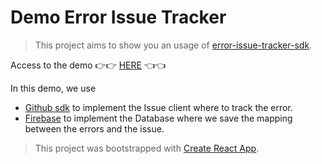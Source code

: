 # Demo Error Issue Tracker

> This project aims to show you an usage of [error-issue-tracker-sdk](https://github.com/ludorival/error-issue-tracker).

Access to the demo 
👉👉 [HERE](https://ludorival.github.io/demo-error-issue-tracker/) 👈👈

In this demo, we use 
- [Github sdk](src/github.ts) to implement the Issue client where to track the error.
- [Firebase](src/firebase.ts) to implement the Database where we save the mapping between the errors and the issue.

> This project was bootstrapped with [Create React App](https://github.com/facebook/create-react-app).
